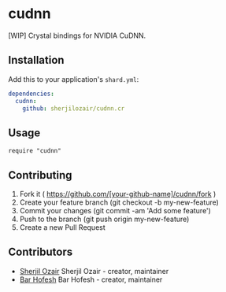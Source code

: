 # cudnn

[WIP] Crystal bindings for NVIDIA CuDNN.

## Installation

Add this to your application's `shard.yml`:

```yaml
dependencies:
  cudnn:
    github: sherjilozair/cudnn.cr
```

## Usage

```crystal
require "cudnn"
```

## Contributing

1. Fork it ( https://github.com/[your-github-name]/cudnn/fork )
2. Create your feature branch (git checkout -b my-new-feature)
3. Commit your changes (git commit -am 'Add some feature')
4. Push to the branch (git push origin my-new-feature)
5. Create a new Pull Request

## Contributors

- [Sherjil Ozair](https://github.com/sherjilozair) Sherjil Ozair - creator, maintainer
- [Bar Hofesh](https://github.com/bararchy) Bar Hofesh - creator, maintainer
